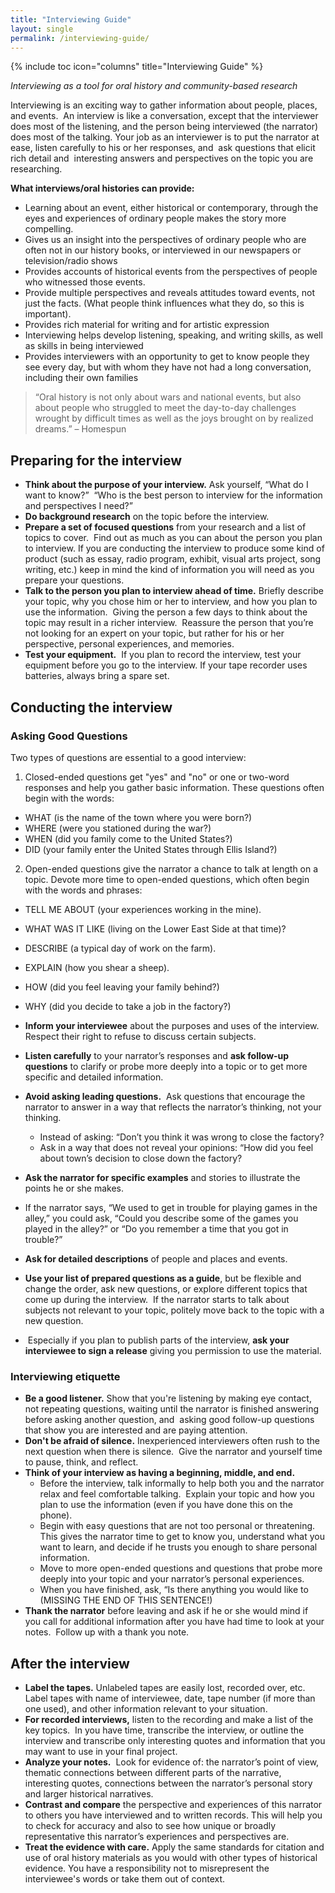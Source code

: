 ```yaml
---
title: "Interviewing Guide"
layout: single
permalink: /interviewing-guide/
---
```


{% include toc icon="columns" title="Interviewing Guide" %}

*Interviewing as a tool for oral history and community-based research*

Interviewing is an exciting way to gather information about people, places, and events.  An interview is like a conversation, except that the interviewer does most of the listening, and the person being interviewed (the narrator) does most of the talking. Your job as an interviewer is to put the narrator at ease, listen carefully to his or her responses, and  ask questions that elicit rich detail and  interesting answers and perspectives on the topic you are researching.

**What interviews/oral histories can provide:**

- Learning about an event, either historical or contemporary, through  the eyes and experiences of ordinary people makes the story  more compelling.
- Gives us an insight into the perspectives of ordinary people who are  often not in our history books, or interviewed in our newspapers or  television/radio shows
- Provides accounts of historical events from the perspectives of  people who witnessed those events.
- Provide multiple perspectives and reveals attitudes toward events,  not just the facts. (What people think influences what they do, so  this is important).
- Provides rich material for writing and for artistic expression
- Interviewing helps develop listening, speaking, and writing skills,  as well as skills in being interviewed
- Provides interviewers with an opportunity to get to know people they  see every day, but with whom they have not had a long conversation,  including their own families

>“Oral history is not only about wars and national events, but also  about people who struggled to meet the day-to-day challenges wrought  by difficult times as well as the joys brought on by realized  dreams.”
>– Homespun

## Preparing for the interview

- **Think about the purpose of your interview.** Ask yourself, “What  do I want to know?”  “Who is the best person to interview for the  information and perspectives I need?”
- **Do background research** on the topic before the interview.
- **Prepare a set of focused questions** from your research and a list  of topics to cover.  Find out as much as you can about the person  you plan to interview. If you are conducting the interview to  produce some kind of product (such as essay, radio program, exhibit,  visual arts project, song writing, etc.) keep in mind the kind of  information you will need as you prepare your questions.
- **Talk to the person you plan to interview ahead of time.** Briefly  describe your topic, why you chose him or her to interview, and how  you plan to use the information.  Giving the person a few days to  think about the topic may result in a richer interview.  Reassure  the person that you’re not looking for an expert on your topic, but  rather for his or her perspective, personal experiences,  and memories.
- **Test your equipment.**  If you plan to record the interview, test  your equipment before you go to the interview. If your tape recorder  uses batteries, always bring a spare set.

## Conducting the interview

### Asking Good Questions

Two types of questions are essential to a good interview:

1. Closed-ended questions get "yes" and "no" or one or two-word  responses and help you gather basic information. These questions  often begin with the words:
 - WHAT (is the name of the town where you were born?)
 - WHERE (were you stationed during the war?)
 - WHEN (did you family come to the United States?)
 - DID (your family enter the United States through Ellis Island?)
2. Open-ended questions give the narrator a chance to talk at length on  a topic. Devote more time to open-ended questions, which often begin  with the words and phrases:
 - TELL ME ABOUT (your experiences working in the mine).
 - WHAT WAS IT LIKE (living on the Lower East Side at that time)?
 - DESCRIBE (a typical day of work on the farm).
 - EXPLAIN (how you shear a sheep).
 - HOW (did you feel leaving your family behind?)
 - WHY (did you decide to take a job in the factory?)

- **Inform your interviewee** about the purposes and uses of the  interview.  Respect their right to refuse to discuss  certain subjects.
- **Listen carefully** to your narrator’s responses and **ask  follow-up questions** to clarify or probe more deeply into a topic  or to get more specific and detailed information.
- **Avoid asking leading questions.**  Ask questions that encourage  the narrator to answer in a way that reflects the narrator’s  thinking, not your thinking.
  - Instead of asking: “Don’t you think it  was wrong to close the factory?
  - Ask in a way that does not reveal your opinions: “How did you feel  about town’s decision to close down the factory?
- **Ask the narrator for specific examples** and stories to illustrate  the points he or she makes.
 - If the narrator says, “We used to get in trouble for playing games  in the alley,” you could ask, “Could you describe some of the games  you played in the alley?” or “Do you remember a time that you got in  trouble?”
- **Ask for detailed descriptions** of people and places and events.
- **Use your list of prepared questions as a guide**, but be flexible  and change the order, ask new questions, or explore different topics  that come up during the interview.  If the narrator starts to talk  about subjects not relevant to your topic, politely move back to the  topic with a new question.
-  Especially if you plan to publish parts of the interview, **ask  your interviewee to sign a release** giving you permission to use  the material.

### Interviewing etiquette

- **Be a good listener.** Show that you're listening by making eye  contact, not repeating questions, waiting until the narrator is  finished answering before asking another question, and  asking good  follow-up questions that show you are interested and are  paying attention.
- **Don't be afraid of silence.** Inexperienced interviewers often  rush to the next question when there is silence.  Give the narrator  and yourself time to pause, think, and reflect.
- **Think of your interview as having a beginning, middle, and end.**
  - Before the interview, talk informally to help both you and the  narrator relax and feel comfortable talking.  Explain your topic and  how you plan to use the information (even if you have done this on  the phone).
  - Begin with easy questions that are not too personal or  threatening.  This gives the narrator time to get to know you,  understand what you want to learn, and decide if he trusts you  enough to share personal information.
  - Move to more open-ended questions and questions that probe more  deeply into your topic and your narrator’s personal experiences.
  - When you have finished, ask, “Is there anything you would like to (MISSING THE END OF THIS SENTENCE!)
- **Thank the narrator** before leaving and ask if he or she would  mind if you call for additional information after you have had time  to look at your notes.  Follow up with a thank you note.

## After the interview

- **Label the tapes.** Unlabeled tapes are easily lost, recorded  over, etc. Label tapes with name of interviewee, date, tape number  (if more than one used), and other information relevant to  your situation.
- **For recorded interviews,** listen to the recording and make a list  of the key topics.  In you have time, transcribe the interview, or  outline the interview and transcribe only interesting quotes and  information that you may want to use in your final project.
- **Analyze your notes.**  Look for evidence of: the narrator’s point  of view, thematic connections between different parts of the  narrative, interesting quotes, connections between the narrator’s  personal story and larger historical narratives.
- **Contrast and compare** the perspective and experiences of this narrator to others you have interviewed and to written records. This will help you to check for accuracy and also to see how unique or broadly representative this narrator’s experiences and perspectives are.
- **Treat the evidence with care.** Apply the same standards for citation and use of oral history materials as you would with other types of historical evidence. You have a responsibility not to misrepresent the interviewee's words or take them out of context.
